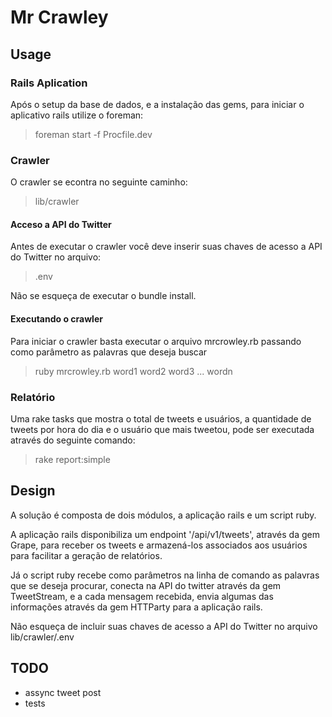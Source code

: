 # Mr Crawley

## Usage

### Rails Aplication

Após o setup da base de dados, e a instalação das gems, para iniciar o aplicativo rails utilize o foreman:

> foreman start -f Procfile.dev


### Crawler

O crawler se econtra no seguinte caminho:

> lib/crawler

#### Acceso a API do Twitter
Antes de executar o crawler você deve inserir suas chaves de acesso a API do Twitter no arquivo:

> .env

Não se esqueça de executar o bundle install.


#### Executando o crawler

Para iniciar o crawler basta executar o arquivo mrcrowley.rb passando como parâmetro as palavras que deseja buscar

> ruby mrcrowley.rb word1 word2 word3 ... wordn


### Relatório

Uma rake tasks que mostra o total de tweets e usuários, a quantidade de tweets por hora do dia
e o usuário que mais tweetou, pode ser executada através do seguinte comando:

> rake report:simple


## Design

A solução é composta de dois módulos, a aplicação rails e um script ruby.

A aplicação rails disponibiliza um endpoint '/api/v1/tweets', através da gem Grape, para receber os tweets
e armazená-los associados aos usuários para facilitar a geração de relatórios.

Já o script ruby recebe como parâmetros na linha de comando as palavras que se deseja procurar,
conecta na API do twitter através da gem TweetStream, e a cada mensagem recebida, envia
algumas das informações através da gem HTTParty para a aplicação rails.

Não esqueça de incluir suas chaves de acesso a API do Twitter no arquivo lib/crawler/.env


## TODO

* assync tweet post
* tests
